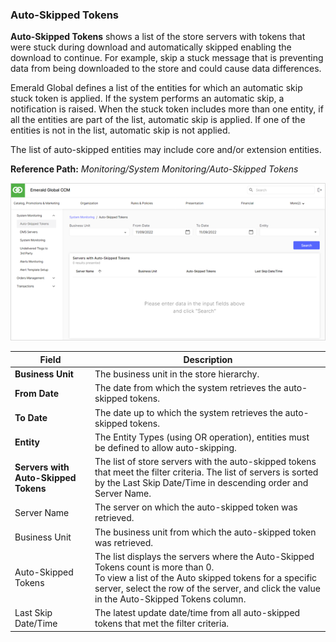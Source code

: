 ### Auto-Skipped Tokens

**Auto-Skipped Tokens** shows a list of the store servers with tokens that were stuck during download and automatically skipped enabling the download to continue. For example, skip a stuck message that is preventing data from being downloaded to the store and could cause data differences.

Emerald Global defines a list of the entities for which an automatic skip stuck token is applied. If the system performs an automatic skip, a notification is raised. When the stuck token includes more than one entity, if all the entities are part of the list, automatic skip is applied. If one of the entities is not in the list, automatic skip is not applied.

The list of auto-skipped entities may include core and/or extension entities.

**Reference Path:** *Monitoring/System Monitoring/Auto-Skipped Tokens*

![Auto Skipped Tokens Screen](/Images/AutoSkippedTokensScreen.png)

|**Field**|**Description**|
|---------|----------|
|**Business Unit**|The business unit in the store hierarchy.|
|**From Date**|The date from which the system retrieves the auto-skipped tokens.|
|**To Date**|The date up to which the system retrieves the auto-skipped tokens.|
|**Entity**|The Entity Types (using OR operation), entities must be defined to allow auto-skipping.|
|**Servers with Auto-Skipped Tokens**|The list of store servers with the auto-skipped tokens that meet the filter criteria. The list of servers is sorted by the Last Skip Date/Time in descending order and Server Name.|
|Server Name|The server on which the auto-skipped token was retrieved.|
|Business Unit|The business unit from which the auto-skipped token was retrieved.|
|Auto-Skipped Tokens|The list displays the servers where the Auto-Skipped Tokens count is more than 0.<BR>To view a list of the Auto skipped tokens for a specific server, select the row of the server, and click the value in the Auto-Skipped Tokens column.|
|Last Skip Date/Time|The latest update date/time from all auto-skipped tokens that met the filter criteria.|
